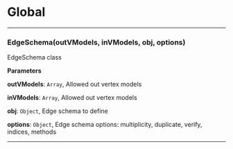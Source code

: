 # Global





* * *

### EdgeSchema(outVModels, inVModels, obj, options) 

EdgeSchema class

**Parameters**

**outVModels**: `Array`, Allowed out vertex models

**inVModels**: `Array`, Allowed out vertex models

**obj**: `Object`, Edge schema to define

**options**: `Object`, Edge schema options: multiplicity, duplicate, verify, indices, methods




* * *










